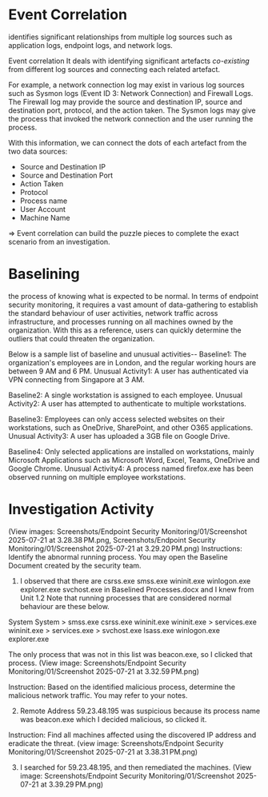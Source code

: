 # Event Correlation
identifies significant relationships from multiple log sources such as application logs, endpoint logs, and network logs.

Event correlation 
It deals with identifying significant artefacts *co-existing* from different log sources and connecting each related artefact. 

For example, a network connection log may exist in various log sources such as Sysmon logs (Event ID 3: Network Connection) and Firewall Logs. 
The Firewall log may provide the source and destination IP, source and destination port, protocol, and the action taken. 
The Sysmon logs may give the process that invoked the network connection and the user running the process.

With this information, we can connect the dots of each artefact from the two data sources:
- Source and Destination IP
- Source and Destination Port
- Action Taken
- Protocol
- Process name
- User Account
- Machine Name

=> Event correlation can build the puzzle pieces to complete the exact scenario from an investigation.


# Baselining
the process of knowing what is expected to be normal. 
In terms of endpoint security monitoring, it requires a vast amount of data-gathering to establish the standard behaviour of user activities, network traffic across infrastructure, and processes running on all machines owned by the organization. With this as a reference, users can quickly determine the outliers that could threaten the organization. 

Below is a sample list of baseline and unusual activities-- 
Baseline1: The organization's employees are in London, and the regular working hours are between 9 AM and 6 PM.
Unusual Activity1: A user has authenticated via VPN connecting from Singapore at 3 AM. 

Baseline2: A single workstation is assigned to each employee.
Unusual Activity2: A user has attempted to authenticate to multiple workstations.

Baseline3: Employees can only access selected websites on their workstations, such as OneDrive, SharePoint, and other O365 applications.
Unusual Activity3: A user has uploaded a 3GB file on Google Drive.

Baseline4: Only selected applications are installed on workstations, mainly Microsoft Applications such as Microsoft Word, Excel, Teams, OneDrive and Google Chrome.
Unusual Activity4: A process named firefox.exe has been observed running on multiple employee workstations. 



# Investigation Activity 
(View images: Screenshots/Endpoint Security Monitoring/01/Screenshot 2025-07-21 at 3.28.38 PM.png, Screenshots/Endpoint Security Monitoring/01/Screenshot 2025-07-21 at 3.29.20 PM.png)
Instructions: Identify the abnormal running process. You may open the Baseline Document created by the security team. 

1. I observed that there are csrss.exe
smss.exe
wininit.exe
winlogon.exe
explorer.exe
svchost.exe 
in Baselined Processes.docx and I knew from Unit 1.2 Note that 
running processes that are considered normal behaviour are these below. 

System
System > smss.exe
csrss.exe
wininit.exe
wininit.exe > services.exe
wininit.exe > services.exe > svchost.exe
lsass.exe
winlogon.exe
explorer.exe  

The only process that was not in this list was beacon.exe, so I clicked that process. 
(View image: Screenshots/Endpoint Security Monitoring/01/Screenshot 2025-07-21 at 3.32.59 PM.png)

Instruction: Based on the identified malicious process, determine the malicious network traffic. You may refer to your notes. 

2. Remote Address 59.23.48.195 was suspicious because its process name was beacon.exe which I decided malicious, so clicked it. 

Instruction: Find all machines affected using the discovered IP address and eradicate the threat. 
(view image: Screenshots/Endpoint Security Monitoring/01/Screenshot 2025-07-21 at 3.38.31 PM.png)

3. I searched for 59.23.48.195, and then remediated the machines. 
(View image: Screenshots/Endpoint Security Monitoring/01/Screenshot 2025-07-21 at 3.39.29 PM.png)
